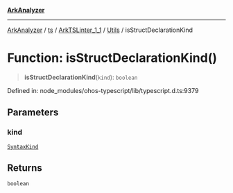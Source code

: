 [**ArkAnalyzer**](../../../../../../../../README.md)

***

[ArkAnalyzer](../../../../../../../../globals.md) / [ts](../../../../../README.md) / [ArkTSLinter\_1\_1](../../../README.md) / [Utils](../README.md) / isStructDeclarationKind

# Function: isStructDeclarationKind()

> **isStructDeclarationKind**(`kind`): `boolean`

Defined in: node\_modules/ohos-typescript/lib/typescript.d.ts:9379

## Parameters

### kind

[`SyntaxKind`](../../../../../enumerations/SyntaxKind.md)

## Returns

`boolean`
